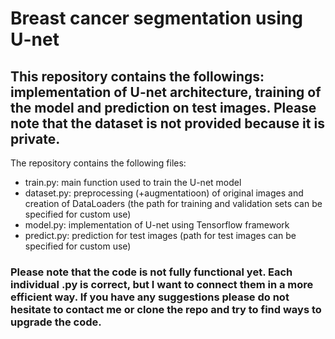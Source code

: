 # Breast cancer segmentation using U-net

## This repository contains the followings: implementation of U-net architecture, training of the model and prediction on test images. Please note that the dataset is not provided because it is private.

The repository contains the following files:

- train.py: main function used to train the U-net model
- dataset.py: preprocessing (+augmentatioon) of original images and creation of DataLoaders (the path for training and validation sets can be specified for custom use)
- model.py: implementation of U-net using Tensorflow framework
- predict.py: prediction for test images (path for test images can be specified for custom use)

### Please note that the code is not fully functional yet. Each individual .py is correct, but I want to connect them in a more efficient way. If you have any suggestions please do not hesitate to contact me or clone the repo and try to find ways to upgrade the code.
